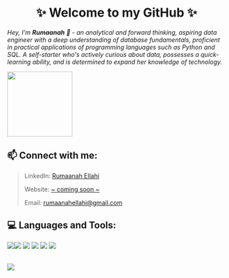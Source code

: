 <h1 align="center"> ✨ Welcome to my GitHub ✨ </h1>


<p><i>Hey, I'm <b>Rumaanah</b> 👋 - an analytical and forward thinking, aspiring data engineer with a deep understanding of database fundamentals, proficient in practical applications of programming languages such as Python and SQL. A self-starter who's actively curious about data, possesses a quick-learning ability, and is determined to expand her knowledge of technology.</i></p>
 
<img src="https://media2.giphy.com/media/LmNwrBhejkK9EFP504/200.gif" width="150" height="150"/>  


 ## 📫 Connect with me:
> LinkedIn: [Rumaanah Ellahi](https://www.linkedin.com/in/rumaanah/) 
>  
> Website: [~ coming soon ~](https://www.linkedin.com/in/rumaanah/)  
> 
>  Email: <rumaanahellahi@gmail.com>  
>  
## 💻 Languages and Tools: 

 <img src="https://img.icons8.com/color/38/000000/python--v1.png"/><img src="https://img.icons8.com/color/38/000000/amazon-web-services.png"/> <img src="https://img.icons8.com/fluency/38/000000/docker.png"/> <img src="https://img.icons8.com/ios-glyphs/38/000000/github.png"/> <img src="https://img.icons8.com/color/38/000000/mysql-logo.png"/> <img src="https://img.icons8.com/color/38/000000/visual-studio-code-2019.png"/>
 
<br>

<img src="https://github-readme-stats.vercel.app/api?username=r-ellahi&theme=&show_icons=true">
